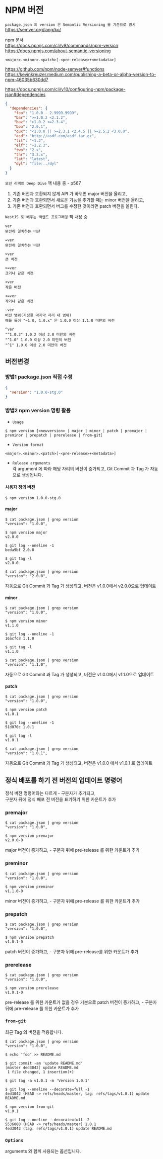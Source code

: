 # NPM 버전

`package.json 의 version 은 Semantic Versioning 을 기준으로 명시`  
https://semver.org/lang/ko/

npm 문서  
https://docs.npmjs.com/cli/v8/commands/npm-version  
https://docs.npmjs.com/about-semantic-versioning

`<major>.<minor>.<patch>[-<pre-release>+<metadata>]`

https://github.com/npm/node-semver#functions  
https://kevinkreuzer.medium.com/publishing-a-beta-or-alpha-version-to-npm-46035b630dd7

https://docs.npmjs.com/cli/v10/configuring-npm/package-json#dependencies

```json
{
  "dependencies": {
    "foo": "1.0.0 - 2.9999.9999",
    "bar": ">=1.0.2 <2.1.2",
    "baz": ">1.0.2 <=2.3.4",
    "boo": "2.0.1",
    "qux": "<1.0.0 || >=2.3.1 <2.4.5 || >=2.5.2 <3.0.0",
    "asd": "http://asdf.com/asdf.tar.gz",
    "til": "~1.2",
    "elf": "~1.2.3",
    "two": "2.x",
    "thr": "3.3.x",
    "lat": "latest",
    "dyl": "file:../dyl"
  }
}
```

`모던 리액트 Deep Dive` 책 내용 중 - p567

1. 기존 버전과 호환되지 않게 API 가 바뀌면 major 버전을 올리고,
2. 기존 버전과 호환되면서 새로운 기능을 추가할 때는 minor 버전을 올리고,
3. 기존 버전과 호환되면서 버그를 수정한 것이라면 patch 버전을 올린다.

`NestJS 로 배우는 백엔드 프로그래밍` 책 내용 중

```
ver
완전히 일치하는 버전

=ver
완전히 일치하는 버전

>ver
큰 버전

>=ver
크거나 같은 버전

<ver
작은 버전

<=ver
작거나 같은 버전

~ver
버전 범위(지정한 마지막 자리 내 범위)
예를 들어 "~1.0, 1.0.x" 은 1.0.0 이상 1.1.0 미만의 버전

^ver
"^1.0.2" 1.0.2 이상 2.0 미만의 버전
"^1.0" 1.0.0 이상 2.0 미만의 버전
"^1" 1.0.0 이상 2.0 미만의 버전
```

## 버전변경

### 방법1 package.json 직접 수정

```json
{
  "version": "1.0.0-stg.0"
}
```

### 방법2 npm version 명령 활용

- `Usage`

```
$ npm version [<newversion> | major | minor | patch | premajor | preminor | prepatch | prerelease | from-git]
```

- `Version format`

```
<major>.<minor>.<patch>[-<pre-release>+<metadata>]
```

- `Release arguments`  
  각 argument 에 따라 해당 자리의 버전이 증가되고, Git Commit 과 Tag 가 자동으로 생성됩니다.

#### 사용자 정의 버전

```
$ npm version 1.0.0-stg.0
```

#### major

```
$ cat package.json | grep version
"version": "1.0.0",

$ npm version major
v2.0.0

$ git log --oneline -1
beda9bf 2.0.0

$ git tag -l
v2.0.0

$ cat package.json | grep version
"version": "2.0.0",
```

자동으로 Git Commit 과 Tag 가 생성되고, 버전은 v1.0.0에서 v2.0.0으로 업데이트

#### minor

```
$ cat package.json | grep version
"version": "1.0.0",

$ npm version minor
v1.1.0

$ git log --oneline -1
16acfc8 1.1.0

$ git tag -l
v1.1.0

$ cat package.json | grep version
"version": "1.1.0",
```

자동으로 Git Commit 과 Tag 가 생성되고, 버전은 v1.0.0에서 v1.1.0으로 업데이트

#### patch

```
$ cat package.json | grep version
"version": "1.0.0",

$ npm version patch
v1.0.1

$ git log --oneline -1
51d070c 1.0.1

$ git tag -l
v1.0.1

$ cat package.json | grep version
"version": "1.0.1",
```

자동으로 Git Commit 과 Tag 가 생성되고, 버전은 v1.0.0 에서 v1.0.1 로 업데이트

## 정식 배포를 하기 전 버전의 업데이트 명령어

정식 버전 명령어와는 다르게 - 구분자가 추가되고,  
구분자 뒤에 정식 배포 전 버전을 표기하기 위한 카운트가 추가

### premajor

```
$ cat package.json | grep version
"version": "1.0.0",

$ npm version premajor
v2.0.0-0
```

major 버전이 증가하고, - 구분자 뒤에 pre-release 를 위한 카운트가 추가

### preminor

```
$ cat package.json | grep version
"version": "1.0.0",

$ npm version preminor
v1.1.0-0
```

minor 버전이 증가하고, - 구분자 뒤에 pre-release 를 위한 카운트가 추가

### prepatch

```
$ cat package.json | grep version
"version": "1.0.0",

$ npm version prepatch
v1.0.1-0
```

patch 버전이 증가하고, - 구분자 뒤에 pre-release를 위한 카운트가 추가

### prerelease

```
$ cat package.json | grep version
"version": "1.0.0",

$ npm version prerelease
v1.0.1-0
```

pre-release 를 위한 카운트가 없을 경우 기본으로 patch 버전이 증가하고, - 구분자 뒤에 pre-release 를 위한 카운트가 추가

### `from-git`

최근 Tag 의 버전을 적용합니다.

```
$ cat package.json | grep version
"version": "1.0.0",

$ echo 'foo' >> README.md

$ git commit -am 'update README.md'
[master 4ed3042] update README.md
 1 file changed, 1 insertion(+)

$ git tag -a v1.0.1 -m 'Version 1.0.1'

$ git log --oneline --decorate=full -1
4ed3042 (HEAD -> refs/heads/master, tag: refs/tags/v1.0.1) update README.md

$ npm version from-git
v1.0.1

$ git log --oneline --decorate=full -2
5536080 (HEAD -> refs/heads/master) 1.0.1
4ed3042 (tag: refs/tags/v1.0.1) update README.md
```

### `Options`

arguments 와 함께 사용되는 옵션입니다.
